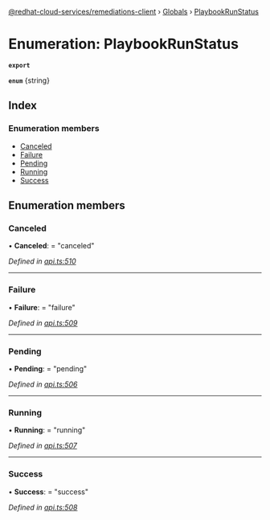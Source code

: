 [@redhat-cloud-services/remediations-client](../README.md) › [Globals](../globals.md) › [PlaybookRunStatus](playbookrunstatus.md)

# Enumeration: PlaybookRunStatus

**`export`** 

**`enum`** {string}

## Index

### Enumeration members

* [Canceled](playbookrunstatus.md#canceled)
* [Failure](playbookrunstatus.md#failure)
* [Pending](playbookrunstatus.md#pending)
* [Running](playbookrunstatus.md#running)
* [Success](playbookrunstatus.md#success)

## Enumeration members

###  Canceled

• **Canceled**: = "canceled"

*Defined in [api.ts:510](https://github.com/RedHatInsights/javascript-clients/blob/master/packages/remediations/api.ts#L510)*

___

###  Failure

• **Failure**: = "failure"

*Defined in [api.ts:509](https://github.com/RedHatInsights/javascript-clients/blob/master/packages/remediations/api.ts#L509)*

___

###  Pending

• **Pending**: = "pending"

*Defined in [api.ts:506](https://github.com/RedHatInsights/javascript-clients/blob/master/packages/remediations/api.ts#L506)*

___

###  Running

• **Running**: = "running"

*Defined in [api.ts:507](https://github.com/RedHatInsights/javascript-clients/blob/master/packages/remediations/api.ts#L507)*

___

###  Success

• **Success**: = "success"

*Defined in [api.ts:508](https://github.com/RedHatInsights/javascript-clients/blob/master/packages/remediations/api.ts#L508)*
